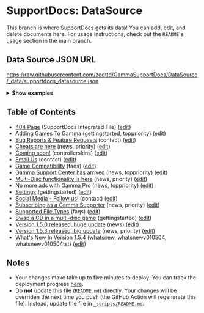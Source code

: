 # SupportDocs: DataSource
This branch is where SupportDocs gets its data! You can add, edit, and delete documents here. For usage instructions, check out the `README`'s [usage](https://github.com/aheze/SupportDocs#using-the-github-repository) section in the main branch.

## Data Source JSON URL
<a href="https://raw.githubusercontent.com/zodttd/GammaSupportDocs/DataSource/_data/supportdocs_datasource.json">https://raw.githubusercontent.com/zodttd/GammaSupportDocs/DataSource/_data/supportdocs_datasource.json</a>

<details markdown="1">
<summary><strong>Show examples</strong></summary>

<hr>

### SwiftUI
```swift
struct SwiftUIExampleView_MinimalCode: View {
    let dataSource = URL(string: "https://raw.githubusercontent.com/zodttd/GammaSupportDocs/DataSource/_data/supportdocs_datasource.json")!
    @State var supportDocsPresented = false
    
    var body: some View {
        Button("Present SupportDocs from SwiftUI!") { supportDocsPresented = true }
        .sheet(isPresented: $supportDocsPresented, content: {
            SupportDocsView(dataSource: dataSource, isPresented: $supportDocsPresented)
        })
    }
}
```

### UIKit
```swift
class UIKitExampleController_MinimalCode: UIViewController {
    /**
    Connect this inside the storyboard.
    
    This is just for demo purposes, so it's not connected yet.
    */
    @IBAction func presentButtonPressed(_ sender: Any) {
        let dataSource = URL(string: "https://raw.githubusercontent.com/zodttd/GammaSupportDocs/DataSource/_data/supportdocs_datasource.json")!
    
        let supportDocsViewController = SupportDocsViewController(dataSource: dataSource)
        self.present(supportDocsViewController, animated: true, completion: nil)
    }
}
```

<hr>

</details>

## Table of Contents
- [404 Page](https://zodttd.github.io/GammaSupportDocs/404) (SupportDocs Integrated File) ([edit](https://github.com/zodttd/GammaSupportDocs/edit/DataSource/404.md))
- [Adding Games To Gamma](https://zodttd.github.io/GammaSupportDocs/GettingStarted/AddGames) (gettingstarted, toppriority) ([edit](https://github.com/zodttd/GammaSupportDocs/edit/DataSource/GettingStarted/AddGames.md))
- [Bug Reports & Feature Requests](https://zodttd.github.io/GammaSupportDocs/Contact/BugReport) (contact) ([edit](https://github.com/zodttd/GammaSupportDocs/edit/DataSource/Contact/BugReport.md))
- [Cheats are here](https://zodttd.github.io/GammaSupportDocs/News/CheatCodes-2) (news, priority) ([edit](https://github.com/zodttd/GammaSupportDocs/edit/DataSource/News/CheatCodes-2.md))
- [Coming soon!](https://zodttd.github.io/GammaSupportDocs/ControllerSkins/ComingSoon) (controllerskins) ([edit](https://github.com/zodttd/GammaSupportDocs/edit/DataSource/ControllerSkins/ComingSoon.md))
- [Email Us](https://zodttd.github.io/GammaSupportDocs/Contact/Email) (contact) ([edit](https://github.com/zodttd/GammaSupportDocs/edit/DataSource/Contact/Email.md))
- [Game Compatibility](https://zodttd.github.io/GammaSupportDocs/FAQs/Compatibility) (faqs) ([edit](https://github.com/zodttd/GammaSupportDocs/edit/DataSource/FAQs/Compatibility.md))
- [Gamma Support Center has arrived](https://zodttd.github.io/GammaSupportDocs/News/GammaSupportArrived) (news, toppriority) ([edit](https://github.com/zodttd/GammaSupportDocs/edit/DataSource/News/GammaSupportArrived.md))
- [Multi-Disc functionality is here](https://zodttd.github.io/GammaSupportDocs/News/MutiDisc) (news, priority) ([edit](https://github.com/zodttd/GammaSupportDocs/edit/DataSource/News/MutiDisc.md))
- [No more ads with Gamma Pro](https://zodttd.github.io/GammaSupportDocs/News/GammaPro) (news, toppriority) ([edit](https://github.com/zodttd/GammaSupportDocs/edit/DataSource/News/GammaPro.md))
- [Settings](https://zodttd.github.io/GammaSupportDocs/GettingStarted/Settings) (gettingstarted) ([edit](https://github.com/zodttd/GammaSupportDocs/edit/DataSource/GettingStarted/Settings.md))
- [Social Media - Follow us!](https://zodttd.github.io/GammaSupportDocs/Contact/SocialMedia) (contact) ([edit](https://github.com/zodttd/GammaSupportDocs/edit/DataSource/Contact/SocialMedia.md))
- [Subscribing as a Gamma Supporter](https://zodttd.github.io/GammaSupportDocs/News/GammaSupporters) (news, priority) ([edit](https://github.com/zodttd/GammaSupportDocs/edit/DataSource/News/GammaSupporters.md))
- [Supported File Types](https://zodttd.github.io/GammaSupportDocs/FAQs/SupportedFileTypes) (faqs) ([edit](https://github.com/zodttd/GammaSupportDocs/edit/DataSource/FAQs/SupportedFileTypes.md))
- [Swap a CD in a multi-disc game](https://zodttd.github.io/GammaSupportDocs/GettingStarted/MultiDisc) (gettingstarted) ([edit](https://github.com/zodttd/GammaSupportDocs/edit/DataSource/GettingStarted/MultiDisc.md))
- [Version 1.5.0 released, huge update](https://zodttd.github.io/GammaSupportDocs/News/Version010500) (news) ([edit](https://github.com/zodttd/GammaSupportDocs/edit/DataSource/News/Version010500.md))
- [Version 1.5.3 released, big update](https://zodttd.github.io/GammaSupportDocs/News/Version010503) (news, priority) ([edit](https://github.com/zodttd/GammaSupportDocs/edit/DataSource/News/Version010503.md))
- [What's New In Version 1.5.4](https://zodttd.github.io/GammaSupportDocs/WhatsNew/v010504tst) (whatsnew, whatsnewv010504, whatsnewv010504tst) ([edit](https://github.com/zodttd/GammaSupportDocs/edit/DataSource/WhatsNew/v010504tst.md))


## Notes
- Your changes make take up to five minutes to deploy. You can track the deployment progress [here](https://github.com/zodttd/GammaSupportDocs/deployments/activity_log?environment=github-pages).
- Do **not** update this file (`README.md`) directly. Your changes will be overriden the next time you push (the GitHub Action will regenerate this file). Instead, update the file in [`_scripts/README.md`](https://github.com/zodttd/GammaSupportDocs/edit/DataSource/_scripts/README.md). 